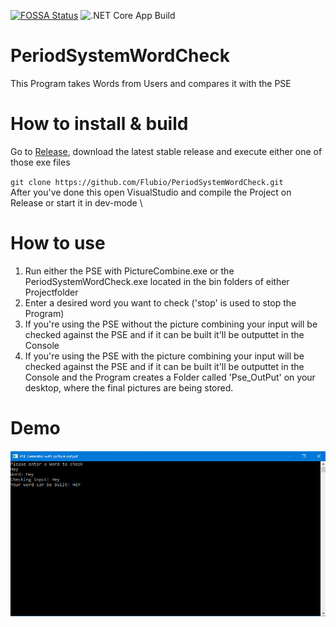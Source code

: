 [![FOSSA Status](https://app.fossa.com/api/projects/git%2Bgithub.com%2FFlubio%2FPeriodSystemWordCheck.svg?type=shield)](https://app.fossa.com/projects/git%2Bgithub.com%2FFlubio%2FPeriodSystemWordCheck?ref=badge_shield)
![.NET Core App Build](https://github.com/Flubio/PeriodSystemWordCheck/workflows/.NET%20Core%20App%20Build/badge.svg?branch=master)
# PeriodSystemWordCheck
This Program takes Words from Users and compares it with the PSE

# How to install & build

  Go to [Release](https://github.com/Flubio/PeriodSystemWordCheck/releases), download the latest stable release and execute either one of those exe files

`git clone https://github.com/Flubio/PeriodSystemWordCheck.git` \
  After you've done this open VisualStudio and compile the Project on Release or start it in dev-mode
\
# How to use

1. Run either the PSE with PictureCombine.exe or the PeriodSystemWordCheck.exe located in the bin folders of either Projectfolder
2. Enter a desired word you want to check ('stop' is used to stop the Program)
3. If you're using the PSE without the picture combining your input will be checked against the PSE and if it can be built it'll be outputtet in the Console
3. If you're using the PSE with the picture combining your input will be checked against the PSE and if it can be built it'll be outputtet in the Console and the Program creates a Folder called 'Pse_OutPut' on your desktop, where the final pictures are being stored.

# Demo
![Demo](https://github.com/Flubio/PeriodSystemWordCheck/blob/master/pse_pics/psegendemo.png)
